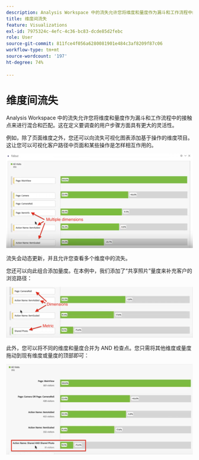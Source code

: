 ```yaml
---
description: Analysis Workspace 中的流失允许您将维度和量度作为漏斗和工作流程中的接触点来进行混合和匹配。这在定义要调查的用户步骤方面具有更大的灵活性。
title: 维度间流失
feature: Visualizations
exl-id: 7975324c-4efc-4c36-bc83-dcde85d2febc
role: User
source-git-commit: 811fce4f056a6280081901e484c3af8209f87c06
workflow-type: tm+mt
source-wordcount: '197'
ht-degree: 74%

---
```


# 维度间流失

Analysis Workspace 中的流失允许您将维度和量度作为漏斗和工作流程中的接触点来进行混合和匹配。这在定义要调查的用户步骤方面具有更大的灵活性。

例如，除了页面维度之外，您还可以向流失可视化图表添加基于操作的维度项目。 这让您可以可视化客户路径中页面和某些操作是怎样相互作用的。

![“所有访问”视图将多个维度显示为接触点。](assets/interdimensional-fallout1.png)

流失会动态更新，并且允许您查看多个维度中的流失。

您还可以向此组合添加量度。在本例中，我们添加了“共享照片”量度来补充客户的浏览路径：

![“所有访问”视图显示了添加的量度：“共享照片”。](assets/interdimensional-fallout2.png)

此外，您可以将不同的维度和量度合并为 AND 检查点。您只需将其他维度或量度拖动到现有维度或量度的顶部即可：

![“所有访问”视图显示了添加的“操作名称：共享和共享的照片”量度。](assets/interdimensional-fallout3.png)
